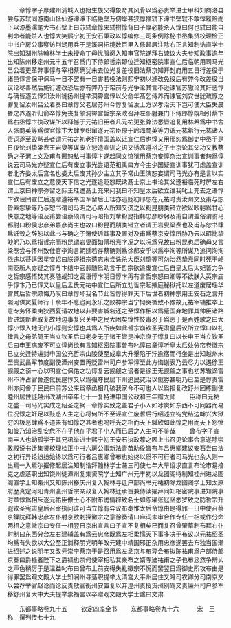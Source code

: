 <!-- { "loadSidebar": true } -->
　　章惇字子厚建州浦城人也始生族父得象竒其风骨以爲必贵举进士甲科知商洛县尝与苏轼同游南山抵仙游潭潭下临絶壁万仞岸甚狭惇推轼下潭书壁轼不敢惇履险而下以漆墨濡笔大书石壁上曰苏轼章惇来轼拊惇背曰子厚必能杀人惇曰何也轼曰能自判命者能杀人也惇大笑熙宁初王安石秉政以惇编修三司条例除秘书丞集贤校理检正中书户房公事察访荆湖用兵于是溪洞拓境数百里入修起居注除右正言知制诰直学士院出知湖州除翰林学士未授命丁母忧服阕入知审官院遂拜右谏议大夫参知政事逾年出知陈州移定州元丰五年召爲门下侍郎哲宗即位迁知枢密院事宣仁后临朝用司马光吕公着更革弊事惇与宰相蔡确犹未去位光复差役旧法蔡京知开封府用五日行差役于诸邑惇言保甲保马一日不罢有一日害若役法则熙宁初以遽改免役后有弊今改差役当议论尽善然后施行遽改恐后亦有弊乃于帘前与光争论其言不逊谏官苏辙论其奸恶惇与确皆逐去惇知汝州徙扬州提举洞霄宫惇以父俞年髙乞侍养而谏官刘安世犹疏惇之罪复留汝州吕公着奏曰章惇父老居苏州今惇复留汝上方以孝治天下岂可使大臣失晨昬之养遂听归俞卒惇免丧复领洞霄宫哲宗亲政召拜左仆射兼门下侍郎惇既相引蔡卞爲右丞惇卞执政谋所以释憾于元祐旧臣者凡元祐更张弊法悉皆追复用林希爲中书舎人张商英等爲谏官惇卞大肆罗织窜逐元祐臣僚于岭海商英等力诋元祐希行元祐诸人责词遂至毁骂甚者谓元祐之初老奸擅国盖以诋宣仁后也惇又用邢恕爲御史中丞于是日夜论刘挚梁焘王岩叟等谋废立恕造宣训之语又诱髙遵裕之子士京论其父功又教蔡确之子渭上文及甫与邢恕私书事惇卞遂起同文馆狱用蔡京安惇杂治宣训事者恕爲惇说云司马光亦疑宣仁后有废立事光尝语范祖禹曰方今主少国疑宣训事犹可虑盖宣训者北齐娄太后宫名也娄太后废其孙少主立其子常山王演恕妄谓司马光亦有是言以实宣仁后有废立之意使天下信之光遂追贬恕既诱髙士京上书论其父遵裕临死时屏左右谓士京曰神宗弥留之际王珪遣髙士充来问我曰不知皇太后欲立谁我叱士充去之语惇卞欲诬罔宣仁后遂赠遵裕奉国军留后王珪亦追贬初邢恕在元祐时责汝州文及甫与恕皆素怨挚等乃与恕书谓司马昭之心路人所知又济之以粉昆朋类错立欲以眇躬爲甘心快意之地等语及甫尝语蔡硕谓司马昭指刘挚粉昆指韩忠彦眇躬及甫自谓盖俗谓驸马都尉曰粉侯忠彦弟嘉彦尚主也故曰粉昆而朋类错立者谓王岩叟梁焘也及甫与恕书肆爲诋毁之辞恕以此书与确之子渭使诉其事及置对及甫爲蔡京安惇所胁乃云以昭比挚眇躬乃以爲指哲宗而粉昆谓岩叟面如傅粉焘字况之以况爲兄故曰粉昆也后确母又言梁焘尝与怀州致仕官李洵言朝廷若存蔡确则爲徐邸安乎以爲李洵等所谋乃追问洵洵依违以荅适因星变诏曰朕遵祖宗遗志未尝诛杀大臣刘挚等可勿治然挚焘同时死于岭南贬所人亦疑之惇与卞结中官郝随爲助言于哲宗欲追废宣仁后自皇太后太妃皆力争之哲宗感悟焚其奏随觇知之密语惇卞明日惇卞再有言哲宗怒曰卿等不欲朕入英宗庙乎惇卞乃已惇又以皇后孟氏元祐中宣仁后所立劝哲宗起掖庭秘狱托以左道废居瑶华宫其后哲宗颇悔乃叹曰章惇坏我名节此皆惇得罪天下后世者初神宗用王安石之言开熙河谋灵夏师行十余年不息迨闻永乐之败神宗当宁恸哭循致不豫故元祐宰辅推夲上意专务怀柔夷狄西夏请故地以非要害城砦还之至惇作相以爲蹙国弃地罪其帅臣诸路皆进筑新砦取复故地边事复兴关中之民大困矣惇性忮毒忍于爲恶于是百姓歌之曰大惇小惇入地无门小惇则安惇也其爲人所疾如此哲宗崩钦圣宪肃皇后议所立惇曰以礼律言之母弟简王当立钦圣后曰老身无子诸王皆是神宗庶子惇复曰以长申王当立钦圣后曰申王病废不可立惇尚欲有言知枢密院事曽布叱惇曰章惇听皇太后处分帘卷徽宗已立矣迁特进封申国公充哲宗山陵使至成臯大升轝陷于泞逾宿而行坐是出知越州未至责武昌军节度副使潭州安置再贬雷州司户参军惇至此方悔谢表乃云尽力以遏徐王觊觎之谤一心以明宣仁保佑之功惇复云觊觎之谤者是徐王无觊觎之事也初苏辙谪雷州不许占官舎遂僦民屋惇又以爲强夺民居下州追民究治以僦劵甚明乃已至是惇责雷州亦问舎于民民曰前苏公来爲章丞相几破我家今不可也人以爲报复改舒州团练副使睦州居住徙越州改湖州卒年七十一复特进申国公政和三年赠太师
　　臣称曰元祐之盛一司马光实成之绍圣之祸一章惇实致之盖君子小人如冰炭如东西不可同器而易位况惇之奸足以鼓惑人主之心将何所不至诬宣仁废哲后行绍述立钩党结边衅兴大狱穷凶极恶肆爲不道未有如惇之甚者也呜呼光之相而天下驩欣如此惇之用而天下怨愤如彼乃知治乱安危不在乎他在乎君子小人而已后之人主可不鉴哉
　　曾布字子宣南丰人也幼孤学于其兄巩举进士熙宁初王安石执政荐之因上书召见论事合意遂除崇政殿说书迁集贤校理检正中书六房公事新法青苗助役皆布与吕惠卿建议安石尝曰法之初行异论纷纷始终以爲可行者吕惠卿曾布也始终以爲不可行者司马光也余人则一出焉一入焉尔擢修起居注知制诰拜翰林学士兼三司使七年大旱诏求直言布论市易掊克之虐落职出知饶州徙潭州复集贤院学士知广州元丰初以龙图阁待制知桂州进龙图阁直学士知秦州又知陈州移庆州复入翰林寻迁户部尚书元祐初除龙图阁学士知太原府歴真定河阳青州瀛州哲宗亲政复入翰林迁承旨兼侍读擢拜同知枢密院事进知院事时章惇爲相斥逐元祐臣僚士心不附布诡情辟致名士如陈瓘张庭坚悉罗致之防哲宗升遐钦圣宪肃皇后召宰执问谁可当立惇有异议布奏惟太后令惇由是得罪一日中使召蔡京鏁院拜韩忠彦左仆射京欲刺探徽宗之意徐奏请曰麻词未审合作专任一相或作分命两相之意徽宗曰专任一相翌日京出宣言曰子宣不复相矣已而复召曾肇草制布拜右仆射制曰东西分台左右建辅盖有爲云忠彦既爲左相柔懦天下事多决于布议以元祐绍圣均爲有失欲以大公至正消释朋党明年改元建中靖国邪正杂用忠彦遂罢去布独当国渐进绍述之说明年又改元崇宁蔡京于是召用爲左丞京与布异会布拟陈祐甫爲户部侍郎京奏曰爵禄者陛下之爵禄也奈何使宰相私其亲布之婿陈廸祐甫之子也布忿然争辨乆之声色稍厉于是温益叱布曰曾布上前安得失礼徽宗不恱而罢翌日爲御史所攻布由是得罪罢爲观文殿大学士知润州寻落职提举太清宫太平州居住又降司农卿分司南京又以尝荐举官赵谂而谂反责散官衡州安置复以弃湟州责授贺州别驾又责廉州司户参军移舒州复大中大夫提举崇福宫以卒赠观文殿大学士諡曰文肃





　　东都事略卷九十五
　　钦定四库全书
　　东都事略卷九十六　　　宋　王　称　撰列传七十九
